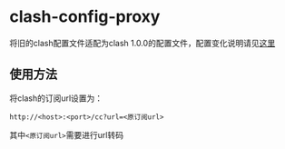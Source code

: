 # clash-config-proxy

将旧的clash配置文件适配为clash 1.0.0的配置文件，配置变化说明请见[这里](https://github.com/Dreamacro/clash/wiki/Breaking-Changes-in-1.0.0)

## 使用方法
将clash的订阅url设置为：
```
http://<host>:<port>/cc?url=<原订阅url>
```
其中`<原订阅url>`需要进行url转码
